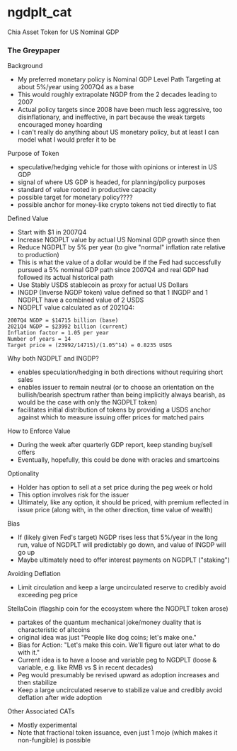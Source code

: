 # ngdplt_cat
Chia Asset Token for US Nominal GDP

### The Greypaper

Background
- My preferred monetary policy is Nominal GDP Level Path Targeting at about 5%/year using 2007Q4 as a base
- This would roughly extrapolate NGDP from the 2 decades leading to 2007
- Actual policy targets since 2008 have been much less aggressive, too disinflationary, and ineffective, in part because the weak targets encouraged money hoarding
- I can't really do anything about US monetary policy, but at least I can model what I would prefer it to be

Purpose of Token
- speculative/hedging vehicle for those with opinions or interest in US GDP
- signal of where US GDP is headed, for planning/policy purposes
- standard of value rooted in productive capacity
- possible target for monetary policy????
- possible anchor for money-like crypto tokens not tied directly to fiat

Defined Value
- Start with $1 in 2007Q4
- Increase NGDPLT value by actual US Nominal GDP growth since then
- Reduce NGDPLT by 5% per year (to give "normal" inflation rate relative to production)
- This is what the value of a dollar would be if the Fed had successfully pursued a 5% nominal GDP path since 2007Q4 and real GDP had followed its actual historical path
- Use Stably USDS stablecoin as proxy for actual US Dollars
- INGDP (Inverse NGDP token) value defined so that 1 INGDP and 1 NGDPLT have a combined value of 2 USDS
- NGDPLT value calculated as of 2021Q4:
```
2007Q4 NGDP = $14715 billion (base)
2021Q4 NGDP = $23992 billion (current)
Inflation factor = 1.05 per year
Number of years = 14
Target price = (23992/14715)/(1.05^14) = 0.8235 USDS
```

Why both NGDPLT and INGDP?
- enables speculation/hedging in both directions without requiring short sales
- enables issuer to remain neutral (or to choose an orientation on the bullish/bearish spectrum rather than being implicitly always bearish, as would be the case with only the NGDPLT token)
- facilitates initial distribution of tokens by providing a USDS anchor against which to measure issuing offer prices for matched pairs


How to Enforce Value
- During the week after quarterly GDP report, keep standing buy/sell offers
- Eventually, hopefully, this could be done with oracles and smartcoins

Optionality
- Holder has option to sell at a set price during the peg week or hold
- This option involves risk for the issuer
- Ultimately, like any option, it should be priced, with premium reflected in issue price (along with, in the other direction, time value of wealth)

Bias
- If (likely given Fed's target) NGDP rises less that 5%/year in the long run, value of NGDPLT will predictably go down, and value of INGDP will go up
- Maybe ultimately need to offer interest payments on NGDPLT ("staking")

Avoiding Deflation
- Limit circulation and keep a large uncirculated reserve to credibly avoid exceeding peg price

StellaCoin (flagship coin for the ecosystem where the NGDPLT token arose)
- partakes of the quantum mechanical joke/money duality that is characteristic of altcoins
- original idea was just "People like dog coins; let's make one."
- Bias for Action: "Let's make this coin. We'll figure out later what to do with it."
- Current idea is to have a loose and variable peg to NGDPLT (loose & variable, e.g. like RMB vs $ in recent decades)
- Peg would presumably be revised upward as adoption increases and then stabilize
- Keep a large uncirculated reserve to stabilize value and credibly avoid deflation after wide adoption

Other Associated CATs
- Mostly experimental
- Note that fractional token issuance, even just 1 mojo (which makes it non-fungible) is possible
